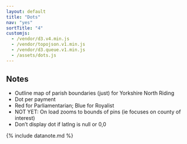 ```yaml
---
layout: default
title: "Dots"
nav: "yes"
sortTitle: "4"
customjs:
  - /vendor/d3.v4.min.js
  - /vendor/topojson.v1.min.js  
  - /vendor/d3.queue.v1.min.js
  - /assets/dots.js
---
```


<div id="map" class="map"></div>

<div class="container" markdown="1">

Notes
-----
- Outline map of parish boundaries (just) for Yorkshire North Riding
- Dot per payment
- Red for Parliamentarian; Blue for Royalist
- <i class="fas fa-exclamation-triangle"></i> NOT YET: On load zooms to bounds of pins (ie focuses on county of interest)
- <i class="fas fa-exclamation-circle"></i> Don’t display dot if latlng is null or 0,0

{% include datanote.md %}

</div>
